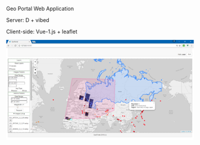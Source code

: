 Geo Portal Web Application 

Server: D + vibed

Client-side: Vue-1.js + leaflet

![Main Windows](/screenshot.png)